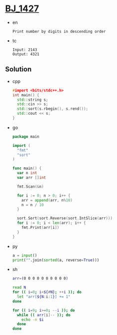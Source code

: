 # [BJ_1427](https://acmicpc.net/problem/1427)

* en

  ```en
  Print number by digits in descending order
  ```

* tc

  ```tc
  Input: 2143
  Output: 4321
  ```

## Solution

* cpp

  ```cpp
  #import <bits/stdc++.h>
  int main() {
    std::string s;
    std::cin >> s;
    std::sort(s.rbegin(), s.rend());
    std::cout << s;
  }
  ```

* go

  ```go
  package main

  import (
    "fmt"
    "sort"
  )

  func main() {
    var n int
    var arr []int

    fmt.Scan(&n)

    for i := 0; n > 0; i++ {
      arr = append(arr, n%10)
      n = n / 10
    }

    sort.Sort(sort.Reverse(sort.IntSlice(arr)))
    for i := 0; i < len(arr); i++ {
      fmt.Print(arr[i])
    }
  }
  ```

* py

  ```py
  a = input()
  print("".join(sorted(a, reverse=True)))
  ```

* sh

  ```sh
  arr=(0 0 0 0 0 0 0 0 0 0)

  read N
  for (( i=0; i<${#N}; ++i )); do
    let "arr[${N:i:1}] += 1"
  done

  for (( i=9; i>=0; --i )); do
    while (( arr[i]-- )); do
      echo -n $i
    done
  done
  ```
